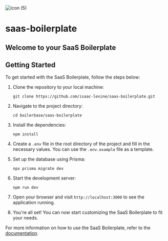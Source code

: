 ![icon (5)](https://github.com/isaac-levine/boilerbase/assets/80065258/d9dcdfa5-1eae-4f64-8eb1-3afc33422157)

# saas-boilerplate

## Welcome to your SaaS Boilerplate

## Getting Started

To get started with the SaaS Boilerplate, follow the steps below:

1. Clone the repository to your local machine:

   ```shell
   git clone https://github.com/isaac-levine/saas-boilerplate.git
   ```

2. Navigate to the project directory:

   ```shell
   cd boilerbase/saas-boilerplate
   ```

3. Install the dependencies:

   ```shell
   npm install
   ```

4. Create a `.env` file in the root directory of the project and fill in the necessary values. You can use the `.env.example` file as a template.

5. Set up the database using Prisma:

   ```shell
   npx prisma migrate dev
   ```

6. Start the development server:

   ```shell
   npm run dev
   ```

7. Open your browser and visit `http://localhost:3000` to see the application running.

8. You're all set! You can now start customizing the SaaS Boilerplate to fit your needs.

For more information on how to use the SaaS Boilerplate, refer to the [documentation](https://github.com/isaac-levine/boilerbase/docs).
